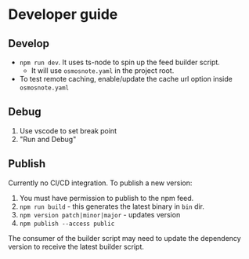 # Developer guide

## Develop

- `npm run dev`. It uses ts-node to spin up the feed builder script.
  - It will use `osmosnote.yaml` in the project root.
- To test remote caching, enable/update the cache url option inside `osmosnote.yaml`

## Debug

1. Use vscode to set break point
2. "Run and Debug"

## Publish

Currently no CI/CD integration. To publish a new version:

1. You must have permission to publish to the npm feed.
2. `npm run build` - this generates the latest binary in `bin` dir.
3. `npm version patch|minor|major` - updates version
4. `npm publish --access public`

The consumer of the builder script may need to update the dependency version to receive the latest builder script.
